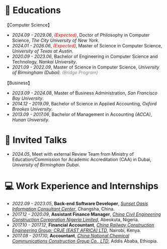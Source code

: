 
# 📖 Educations
【Computer Science】
- *2024.09 - 2029.06*, <span style="color:red;">*(Expected)*</span>, Doctor of Philosophy in Computer Science, *The City University of New York*.
- *2024.01 - 2026.06*, <span style="color:red;">*(Expected)*</span>, Master of Science in Computer Science, *University of Texas at Austin*.
- *2020.09 - 2023.06*, Bachelor of Engineering in Computer Science and Technology, *Nankai University*.
- *2021.09 - 2022.09*, Master of Science in Computer Science, *University of Birmingham (Dubai).  <span style="color:gray;">(Bridge Program)</span>*

【Business】
- *2023.09 - 2024.08*, Master of Business Administration, *San Francisco Bay University*.
- *2014.12 - 2019.09*, Bachelor of Science in Applied Accounting, *Oxford Brookes University*.
- *2013.09 - 2017.06*, Bachelor of Management in Accounting *(ACCA)*,  *Hunan University*.

# 💬 Invited Talks
- *2024.05*, Meet with external Review Team from Ministry of Education/Commission for Academic Accreditation (CAA) in Dubai, *University of Birmingham Dubai*.

# 💻 Work Experience and Internships
- *2022.09 - 2023.05*, **Back-end Software Developer**, [*Sunset Oasis Information Consultant Center*](https://www.linkedin.com/company/96330400/admin/dashboard/),  Changsha, China.
- *2017.12 - 2020.09*, **Assistant Finance Manager**, [*China Civil Engineering Construction Corporation Nigeria Limited*](http://www.ccecc.com.cn/col/col7669/index.html), Abeokuta, Nigeria.
- *2017.10 - 2017.12*, **Financial Accountant**, *[China Railway Construction Engineering Group: CRJE (EAST AFRICA) LTD](http://ydyl.cacem.com.cn/photos/EB5F603D_15509C5D.pdf)*, Nairobi, Kenya.
- *2017.08 - 2017.10*, **Accountant**, [*China National Chemical Communications Construction Group Co., LTD*](http://zhxjj.com.cn/index.php/page/index/id/124.html), Addis Ababa, Ethiopia.

